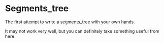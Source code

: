 # Segments_tree
The first attempt to write a segments_tree with your own hands.

It may not work very well, but you can definitely take something useful from here.
